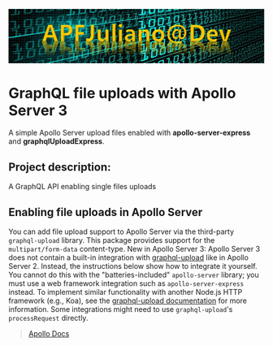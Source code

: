 ![Juliano Costa](https://raw.githubusercontent.com/julianojcs/julianojcs.github.io/master/apfjuliano.dev.png)
# GraphQL file uploads with Apollo Server 3
A simple Apollo Server upload files enabled with **apollo-server-express** and **graphqlUploadExpress**.

## Project description:
A GraphQL API enabling single files uploads

## Enabling file uploads in Apollo Server
You can add file upload support to Apollo Server via the third-party `graphql-upload` library. This package provides support for the `multipart/form-data` content-type.
New in Apollo Server 3: Apollo Server 3 does not contain a built-in integration with [graphql-upload](https://npm.im/graphql-upload) like in Apollo Server 2. Instead, the instructions below show how to integrate it yourself. You cannot do this with the "batteries-included" `apollo-server` library; you must use a web framework integration such as `apollo-server-express` instead. To implement similar functionality with another Node.js HTTP framework (e.g., Koa), see the [graphql-upload documentation](https://github.com/jaydenseric/graphql-upload) for more information. Some integrations might need to use `graphql-upload`'s `processRequest` directly.

> [Apollo Docs](https://www.apollographql.com/docs/apollo-server/data/file-uploads/#gatsby-focus-wrapper)